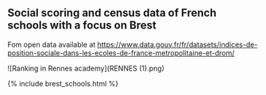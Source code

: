 ## Social scoring and census data of French schools with a focus on Brest

Fom open data available at https://www.data.gouv.fr/fr/datasets/indices-de-position-sociale-dans-les-ecoles-de-france-metropolitaine-et-drom/ 


![Ranking in Rennes academy](RENNES (1).png)

{% include brest_schools.html %}
